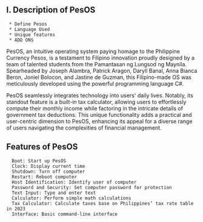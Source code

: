 ## I. Description of PesOS 
     * Define Pesos 
     * Language Used 
     * Unique features 
     * ADD ONS 
    
PesOS, an intuitive operating system paying homage to the Philippine Currency Pesos, is a testament to Filipino innovation proudly designed by a team of talented students from the Pamantasan ng Lungsod ng Maynila. Spearheaded by Joseph Alambra, Patrick Aragon, Daryll Banal, Anna Bianca Beron, Joniel Bolocon, and Jastine de Guzman, this Filipino-made OS was meticulously developed using the powerful programming language C#. 

PesOS seamlessly integrates technology into users' daily lives. Notably, its standout feature is a built-in tax calculator, allowing users to effortlessly compute their monthly income while factoring in the intricate details of government tax deductions. This unique functionality adds a practical and user-centric dimension to PesOS, enhancing its appeal for a diverse range of users navigating the complexities of financial management. 


## Features of PesOS 
      Boot: Start up PesOS 
      Clock: Display current time 
      Shutdown: Turn off computer 
      Restart: Reboot computer 
      Host Identification: Identify user of computer 
      Password and Security: Set computer password for protection 
      Text Input: Type and enter text 
      Calculator: Perform simple math calculations 
      Tax Calculator: Calculate taxes base on Philippines’ tax rate table in 2023 
      Interface: Basic command-line interface 
